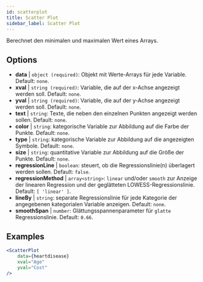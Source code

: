 ```yaml
---
id: scatterplot
title: Scatter Plot
sidebar_label: Scatter Plot
---
```


Berechnet den minimalen und maximalen Wert eines Arrays.

## Options

* __data__ | `object (required)`: Objekt mit Werte-Arrays für jede Variable. Default: `none`.
* __xval__ | `string (required)`: Variable, die auf der x-Achse angezeigt werden soll. Default: `none`.
* __yval__ | `string (required)`: Variable, die auf der y-Achse angezeigt werden soll. Default: `none`.
* __text__ | `string`: Texte, die neben den einzelnen Punkten angezeigt werden sollen. Default: `none`.
* __color__ | `string`: kategorische Variable zur Abbildung auf die Farbe der Punkte. Default: `none`.
* __type__ | `string`: kategorische Variable zur Abbildung auf die angezeigten Symbole. Default: `none`.
* __size__ | `string`: quantitative Variable zur Abbildung auf die Größe der Punkte. Default: `none`.
* __regressionLine__ | `boolean`: steuert, ob die Regressionslinie(n) überlagert werden sollen. Default: `false`.
* __regressionMethod__ | `array<string>`: `linear` und/oder `smooth` zur Anzeige der linearen Regression und der geglätteten LOWESS-Regressionslinie. Default: `[
  'linear'
]`.
* __lineBy__ | `string`: separate Regressionslinie für jede Kategorie der angegebenen kategorialen Variable anzeigen. Default: `none`.
* __smoothSpan__ | `number`: Glättungsspannenparameter für `glatte` Regressionslinie. Default: `0.66`.


## Examples

```jsx live
<ScatterPlot 
    data={heartdisease} 
    xval="Age"
    yval="Cost"
/>
```

